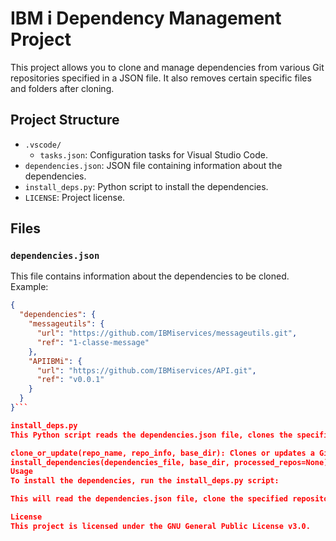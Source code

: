 # IBM i Dependency Management Project

This project allows you to clone and manage dependencies from various Git repositories specified in a JSON file. It also removes certain specific files and folders after cloning.

## Project Structure

- `.vscode/`
  - `tasks.json`: Configuration tasks for Visual Studio Code.
- `dependencies.json`: JSON file containing information about the dependencies.
- `install_deps.py`: Python script to install the dependencies.
- `LICENSE`: Project license.

## Files

### `dependencies.json`

This file contains information about the dependencies to be cloned. Example:

```json
{
  "dependencies": {
    "messageutils": {
      "url": "https://github.com/IBMiservices/messageutils.git",
      "ref": "1-classe-message"
    },
    "APIIBMi": {
      "url": "https://github.com/IBMiservices/API.git",
      "ref": "v0.0.1"
    }
  }
}```

install_deps.py
This Python script reads the dependencies.json file, clones the specified repositories, and removes certain specific files and folders after cloning. Here is an overview of the main functions:

clone_or_update(repo_name, repo_info, base_dir): Clones or updates a Git repository, then removes certain specific files and folders.
install_dependencies(dependencies_file, base_dir, processed_repos=None): Installs the dependencies specified in the JSON file, handling nested dependencies.
Usage
To install the dependencies, run the install_deps.py script:

This will read the dependencies.json file, clone the specified repositories into the dep directory, and remove the specific files and folders.

License
This project is licensed under the GNU General Public License v3.0.
